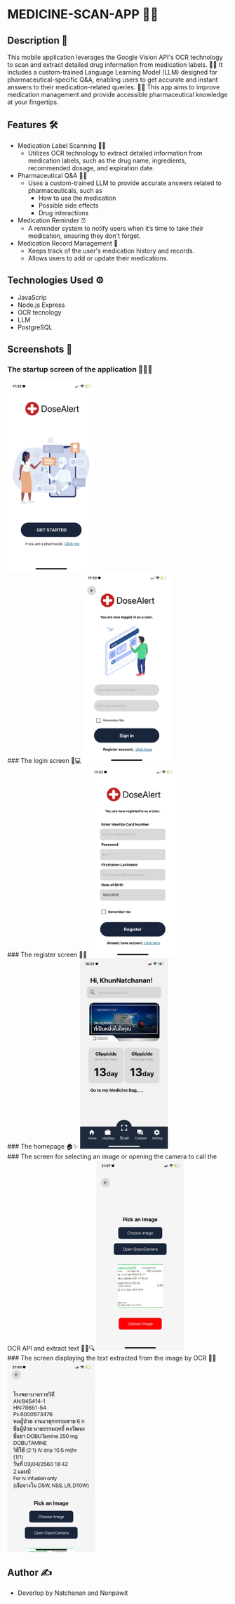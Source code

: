 # MEDICINE-SCAN-APP 📱💊

## Description 📝
This mobile application leverages the Google Vision API's OCR technology to scan and extract detailed drug information from medication labels. 🤖📱 It includes a custom-trained Language Learning Model (LLM) designed for pharmaceutical-specific 
Q&A, enabling users to get accurate and instant answers to their medication-related queries. 🧠💬 This app aims to improve medication management and provide accessible pharmaceutical knowledge at your fingertips.

## Features 🛠️
- Medication Label Scanning 📄💊
    - Utilizes OCR technology to extract detailed information from medication labels, such as the drug name, ingredients, recommended dosage, and expiration date.
- Pharmaceutical Q&A 🧠💬
    - Uses a custom-trained LLM to provide accurate answers related to pharmaceuticals, such as
        - How to use the medication
        - Possible side effects
        - Drug interactions
- Medication Reminder ⏰
    -  A reminder system to notify users when it’s time to take their medication, ensuring they don't forget.
- Medication Record Management 💾 
    - Keeps track of the user's medication history and records.
    - Allows users to add or update their medications.

## Technologies Used ⚙️
- JavaScrip
- Node.js Express
- OCR tecnology
- LLM
- PostgreSQL

## Screenshots 📸
### The startup screen of the application 🌟📱✨
<img src="assets/image/getstart.jpg" alt="App Screenshot" width="200"/>
<br>
### The login screen 🔐💻
<img src="assets/image/login.jpg" alt="App Screenshot" width="200"/>
<br>
### The register screen 📝🎉
<img src="assets/image/register.jpg" alt="App Screenshot" width="200"/>
<br>
### The homepage 🏠✨
<img src="assets/image/Home page.jpg" alt="App Screenshot" width="200"/>
<br>
### The screen for selecting an image or opening the camera to call the OCR API and extract text 📸📝🔍
<img src="assets/image/selectimage.jpg" alt="App Screenshot" width="200"/>
<br>
### The screen displaying the text extracted from the image by OCR 📜🔠
<img src="assets/image/ocrresult.jpg" alt="App Screenshot" width="200"/>



## Author ✍️
- Deverlop by Natchanan and Nonpawit 